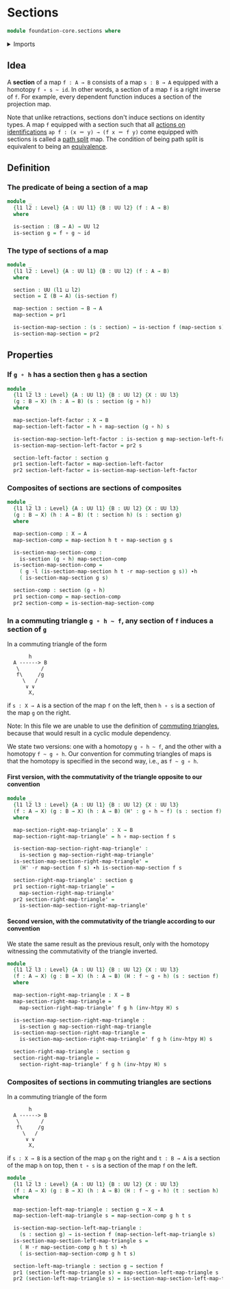 # Sections

```agda
module foundation-core.sections where
```

<details><summary>Imports</summary>

```agda
open import foundation.dependent-pair-types
open import foundation.universe-levels
open import foundation.whiskering-homotopies-composition

open import foundation-core.function-types
open import foundation-core.homotopies
```

</details>

## Idea

A **section** of a map `f : A → B` consists of a map `s : B → A` equipped with a
homotopy `f ∘ s ~ id`. In other words, a section of a map `f` is a right inverse
of `f`. For example, every dependent function induces a section of the
projection map.

Note that unlike retractions, sections don't induce sections on identity types.
A map `f` equipped with a section such that all
[actions on identifications](foundation.action-on-identifications-functions.md)
`ap f : (x ＝ y) → (f x ＝ f y)` come equipped with sections is called a
[path split](foundation-core.path-split-maps.md) map. The condition of being
path split is equivalent to being an
[equivalence](foundation-core.equivalences.md).

## Definition

### The predicate of being a section of a map

```agda
module _
  {l1 l2 : Level} {A : UU l1} {B : UU l2} (f : A → B)
  where

  is-section : (B → A) → UU l2
  is-section g = f ∘ g ~ id
```

### The type of sections of a map

```agda
module _
  {l1 l2 : Level} {A : UU l1} {B : UU l2} (f : A → B)
  where

  section : UU (l1 ⊔ l2)
  section = Σ (B → A) (is-section f)

  map-section : section → B → A
  map-section = pr1

  is-section-map-section : (s : section) → is-section f (map-section s)
  is-section-map-section = pr2
```

## Properties

### If `g ∘ h` has a section then `g` has a section

```agda
module _
  {l1 l2 l3 : Level} {A : UU l1} {B : UU l2} {X : UU l3}
  (g : B → X) (h : A → B) (s : section (g ∘ h))
  where

  map-section-left-factor : X → B
  map-section-left-factor = h ∘ map-section (g ∘ h) s

  is-section-map-section-left-factor : is-section g map-section-left-factor
  is-section-map-section-left-factor = pr2 s

  section-left-factor : section g
  pr1 section-left-factor = map-section-left-factor
  pr2 section-left-factor = is-section-map-section-left-factor
```

### Composites of sections are sections of composites

```agda
module _
  {l1 l2 l3 : Level} {A : UU l1} {B : UU l2} {X : UU l3}
  (g : B → X) (h : A → B) (t : section h) (s : section g)
  where

  map-section-comp : X → A
  map-section-comp = map-section h t ∘ map-section g s

  is-section-map-section-comp :
    is-section (g ∘ h) map-section-comp
  is-section-map-section-comp =
    ( g ·l (is-section-map-section h t ·r map-section g s)) ∙h
    ( is-section-map-section g s)

  section-comp : section (g ∘ h)
  pr1 section-comp = map-section-comp
  pr2 section-comp = is-section-map-section-comp
```

### In a commuting triangle `g ∘ h ~ f`, any section of `f` induces a section of `g`

In a commuting triangle of the form

```text
       h
  A ------> B
   \       /
   f\     /g
     \   /
      ∨ ∨
       X,
```

if `s : X → A` is a section of the map `f` on the left, then `h ∘ s` is a
section of the map `g` on the right.

Note: In this file we are unable to use the definition of
[commuting triangles](foundation-core.commuting-triangles-of-maps.md), because
that would result in a cyclic module dependency.

We state two versions: one with a homotopy `g ∘ h ~ f`, and the other with a
homotopy `f ~ g ∘ h`. Our convention for commuting triangles of maps is that the
homotopy is specified in the second way, i.e., as `f ~ g ∘ h`.

#### First version, with the commutativity of the triangle opposite to our convention

```agda
module _
  {l1 l2 l3 : Level} {A : UU l1} {B : UU l2} {X : UU l3}
  (f : A → X) (g : B → X) (h : A → B) (H' : g ∘ h ~ f) (s : section f)
  where

  map-section-right-map-triangle' : X → B
  map-section-right-map-triangle' = h ∘ map-section f s

  is-section-map-section-right-map-triangle' :
    is-section g map-section-right-map-triangle'
  is-section-map-section-right-map-triangle' =
    (H' ·r map-section f s) ∙h is-section-map-section f s

  section-right-map-triangle' : section g
  pr1 section-right-map-triangle' =
    map-section-right-map-triangle'
  pr2 section-right-map-triangle' =
    is-section-map-section-right-map-triangle'
```

#### Second version, with the commutativity of the triangle according to our convention

We state the same result as the previous result, only with the homotopy
witnessing the commutativity of the triangle inverted.

```agda
module _
  {l1 l2 l3 : Level} {A : UU l1} {B : UU l2} {X : UU l3}
  (f : A → X) (g : B → X) (h : A → B) (H : f ~ g ∘ h) (s : section f)
  where

  map-section-right-map-triangle : X → B
  map-section-right-map-triangle =
    map-section-right-map-triangle' f g h (inv-htpy H) s

  is-section-map-section-right-map-triangle :
    is-section g map-section-right-map-triangle
  is-section-map-section-right-map-triangle =
    is-section-map-section-right-map-triangle' f g h (inv-htpy H) s

  section-right-map-triangle : section g
  section-right-map-triangle =
    section-right-map-triangle' f g h (inv-htpy H) s
```

### Composites of sections in commuting triangles are sections

In a commuting triangle of the form

```text
       h
  A ------> B
   \       /
   f\     /g
     \   /
      ∨ ∨
       X,
```

if `s : X → B` is a section of the map `g` on the right and `t : B → A` is a
section of the map `h` on top, then `t ∘ s` is a section of the map `f` on the
left.

```agda
module _
  {l1 l2 l3 : Level} {A : UU l1} {B : UU l2} {X : UU l3}
  (f : A → X) (g : B → X) (h : A → B) (H : f ~ g ∘ h) (t : section h)
  where

  map-section-left-map-triangle : section g → X → A
  map-section-left-map-triangle s = map-section-comp g h t s

  is-section-map-section-left-map-triangle :
    (s : section g) → is-section f (map-section-left-map-triangle s)
  is-section-map-section-left-map-triangle s =
    ( H ·r map-section-comp g h t s) ∙h
    ( is-section-map-section-comp g h t s)

  section-left-map-triangle : section g → section f
  pr1 (section-left-map-triangle s) = map-section-left-map-triangle s
  pr2 (section-left-map-triangle s) = is-section-map-section-left-map-triangle s
```
